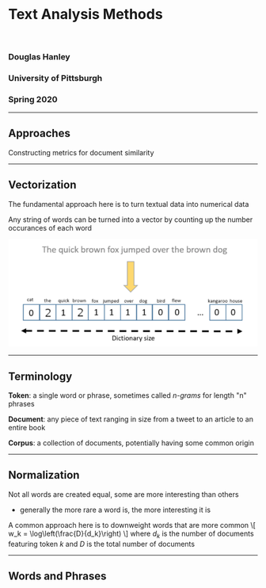 <br/>

# Text Analysis Methods

<br/>

### Douglas Hanley
### University of Pittsburgh
### Spring 2020

---

## Approaches

Constructing metrics for document similarity

---

## Vectorization

The fundamental approach here is to turn textual data into numerical data

Any string of words can be turned into a vector by counting up the number occurances of each word

![document vector](images/document_vector.png) <!-- .element class="large" -->

---

## Terminology

**Token**: a single word or phrase, sometimes called *n-grams* for length "n" phrases

**Document**: any piece of text ranging in size from a tweet to an article to an entire book

**Corpus**: a collection of documents, potentially having some common origin

---

## Normalization

Not all words are created equal, some are more interesting than others
- generally the more rare a word is, the more interesting it is

A common approach here is to downweight words that are more common
\\[ w_k = \log\left(\frac{D}{d_k}\right) \\]
where $d_k$ is the number of documents featuring token $k$ and $D$ is the total number of documents

---

## Words and Phrases
